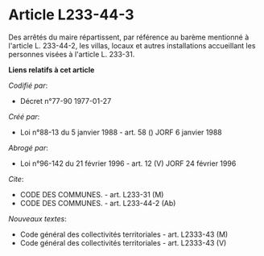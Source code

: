 # Article L233-44-3

Des arrêtés du maire répartissent, par référence au barème mentionné à l'article L. 233-44-2, les villas, locaux et autres
installations accueillant les personnes visées à l'article L. 233-31.

**Liens relatifs à cet article**

_Codifié par_:

  - Décret n°77-90 1977-01-27

_Créé par_:

  - Loi n°88-13 du 5 janvier 1988 - art. 58 () JORF 6 janvier 1988

_Abrogé par_:

  - Loi n°96-142 du 21 février 1996 - art. 12 (V) JORF 24 février 1996

_Cite_:

  - CODE DES COMMUNES. - art. L233-31 (M)
  - CODE DES COMMUNES. - art. L233-44-2 (Ab)

_Nouveaux textes_:

  - Code général des collectivités territoriales - art. L2333-43 (M)
  - Code général des collectivités territoriales - art. L2333-43 (V)

